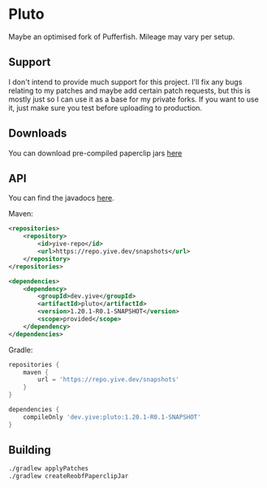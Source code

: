 # Pluto
Maybe an optimised fork of Pufferfish. Mileage may vary per setup.

## Support
I don't intend to provide much support for this project. I'll fix any bugs relating to my patches and maybe add certain patch requests, but this is mostly just so I can use it as a base for my private forks. If you want to use it, just make sure you test before uploading to production.

## Downloads
You can download pre-compiled paperclip jars [here](https://ci.yive.dev/job/Pluto/job/1.20.1/)

## API
You can find the javadocs [here](https://repo.yive.dev/javadoc/snapshots/dev/yive/pluto/pluto-api/1.19.4-R0.1-SNAPSHOT).

Maven:
```xml
<repositories>
    <repository>
        <id>yive-repo</id>
        <url>https://repo.yive.dev/snapshots</url>
    </repository>
</repositories>

<dependencies>
    <dependency>
        <groupId>dev.yive</groupId>
        <artifactId>pluto</artifactId>
        <version>1.20.1-R0.1-SNAPSHOT</version>
        <scope>provided</scope>
    </dependency>
</dependencies>
```
Gradle:
```groovy
repositories {
    maven {
        url = 'https://repo.yive.dev/snapshots'
    }
}

dependencies {
    compileOnly 'dev.yive:pluto:1.20.1-R0.1-SNAPSHOT'
}
```

## Building

```bash
./gradlew applyPatches
./gradlew createReobfPaperclipJar
```